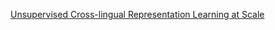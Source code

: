 <a href="https://arxiv.org/abs/1911.02116">Unsupervised Cross-lingual Representation Learning at Scale</a>